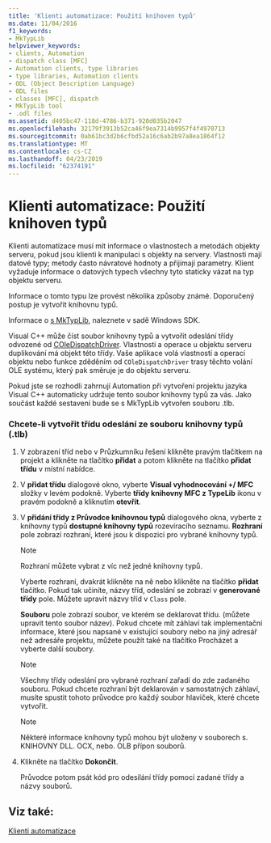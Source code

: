 ```yaml
---
title: 'Klienti automatizace: Použití knihoven typů'
ms.date: 11/04/2016
f1_keywords:
- MkTypLib
helpviewer_keywords:
- clients, Automation
- dispatch class [MFC]
- Automation clients, type libraries
- type libraries, Automation clients
- ODL (Object Description Language)
- ODL files
- classes [MFC], dispatch
- MkTypLib tool
- .odl files
ms.assetid: d405bc47-118d-4786-b371-920d035b2047
ms.openlocfilehash: 32179f3913b52ca46f9ea7314b9957f4f4970713
ms.sourcegitcommit: 0ab61bc3d2b6cfbd52a16c6ab2b97a8ea1864f12
ms.translationtype: MT
ms.contentlocale: cs-CZ
ms.lasthandoff: 04/23/2019
ms.locfileid: "62374191"
---
```

# <a name="automation-clients-using-type-libraries"></a>Klienti automatizace: Použití knihoven typů

Klienti automatizace musí mít informace o vlastnostech a metodách objekty serveru, pokud jsou klienti k manipulaci s objekty na servery. Vlastnosti mají datové typy; metody často návratové hodnoty a přijímají parametry. Klient vyžaduje informace o datových typech všechny tyto staticky vázat na typ objektu serveru.

Informace o tomto typu lze provést několika způsoby známé. Doporučený postup je vytvořit knihovnu typů.

Informace o [s MkTypLib](/windows/desktop/Midl/differences-between-midl-and-mktyplib), naleznete v sadě Windows SDK.

Visual C++ může číst soubor knihovny typů a vytvořit odeslání třídy odvozené od [COleDispatchDriver](../mfc/reference/coledispatchdriver-class.md). Vlastnosti a operace u objektu serveru duplikování má objekt této třídy. Vaše aplikace volá vlastností a operací objektu nebo funkce zděděním od `COleDispatchDriver` trasy těchto volání OLE systému, který pak směruje je do objektu serveru.

Pokud jste se rozhodli zahrnují Automation při vytvoření projektu jazyka Visual C++ automaticky udržuje tento soubor knihovny typů za vás. Jako součást každé sestavení bude se s MkTypLib vytvořen souboru .tlb.

### <a name="to-create-a-dispatch-class-from-a-type-library-tlb-file"></a>Chcete-li vytvořit třídu odeslání ze souboru knihovny typů (.tlb)

1. V zobrazení tříd nebo v Průzkumníku řešení klikněte pravým tlačítkem na projekt a klikněte na tlačítko **přidat** a potom klikněte na tlačítko **přidat třídu** v místní nabídce.

1. V **přidat třídu** dialogové okno, vyberte **Visual vyhodnocování +/ MFC** složky v levém podokně. Vyberte **třídy knihovny MFC z TypeLib** ikonu v pravém podokně a kliknutím **otevřít**.

1. V **přidání třídy z Průvodce knihovnou typů** dialogového okna, vyberte z knihovny typů **dostupné knihovny typů** rozevíracího seznamu. **Rozhraní** pole zobrazí rozhraní, které jsou k dispozici pro vybrané knihovny typů.

    > [!NOTE]
    >  Rozhraní můžete vybrat z víc než jedné knihovny typů.

   Vyberte rozhraní, dvakrát klikněte na ně nebo klikněte na tlačítko **přidat** tlačítko. Pokud tak učiníte, názvy tříd, odeslání se zobrazí v **generované třídy** pole. Můžete upravit názvy tříd v `Class` pole.

   **Souboru** pole zobrazí soubor, ve kterém se deklarovat třídu. (můžete upravit tento soubor název). Pokud chcete mít záhlaví tak implementační informace, které jsou napsané v existující soubory nebo na jiný adresář než adresáře projektu, můžete použít také na tlačítko Procházet a vyberte další soubory.

    > [!NOTE]
    >  Všechny třídy odeslání pro vybrané rozhraní zařadí do zde zadaného souboru. Pokud chcete rozhraní být deklarován v samostatných záhlaví, musíte spustit tohoto průvodce pro každý soubor hlaviček, které chcete vytvořit.

    > [!NOTE]
    >  Některé informace knihovny typů mohou být uloženy v souborech s. KNIHOVNY DLL. OCX, nebo. OLB přípon souborů.

1. Klikněte na tlačítko **Dokončit**.

   Průvodce potom psát kód pro odesílání třídy pomocí zadané třídy a názvy souborů.

## <a name="see-also"></a>Viz také:

[Klienti automatizace](../mfc/automation-clients.md)
